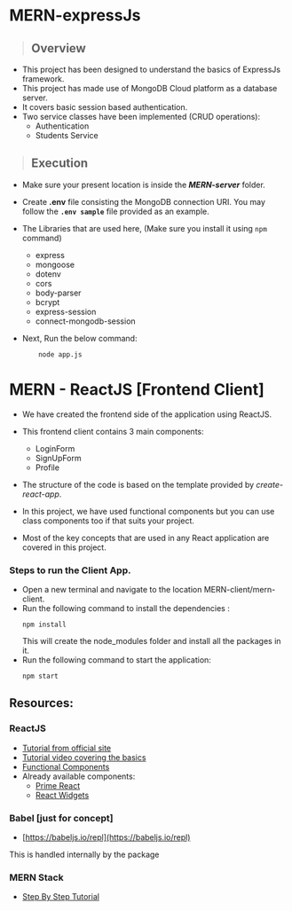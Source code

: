 # MERN-expressJs

>## Overview
- This project has been designed to understand the basics of ExpressJs framework.
- This project has made use of MongoDB Cloud platform as a database server.
- It covers basic session based authentication.
- Two service classes have been implemented (CRUD operations):
    - Authentication
    - Students Service


>## Execution
- Make sure your present location is inside the **_MERN-server_** folder.
- Create **.env** file consisting the MongoDB connection URI. You may follow the **`.env sample`** file provided as an example.
- The Libraries that are used here, (Make sure you install it using `npm` command) 
    - express 
    - mongoose 
    - dotenv 
    - cors 
    - body-parser 
    - bcrypt 
    - express-session 
    - connect-mongodb-session

- Next, Run the below command:
    ```
        node app.js
    ```

# MERN - ReactJS [Frontend Client]

- We have created the frontend side of the application using ReactJS.
- This frontend client contains 3 main components:
    - LoginForm
    - SignUpForm
    - Profile

- The structure of the code is based on the template provided by *create-react-app*.
- In this project, we have used functional components but you can use class components too if that suits your project.
- Most of the key concepts that are used in any React application are covered in this project.

### Steps to run the Client App.

- Open a new terminal and navigate to the location MERN-client/mern-client.
- Run the following command to install the dependencies :
    ```
    npm install
    ```
    This will create the node_modules folder and install all the packages in it.
-  Run the following command to start the application:
    ```
    npm start
    ```

## Resources:
### ReactJS
-   [Tutorial from official site](https://reactjs.org/tutorial/tutorial.html)
-   [Tutorial video covering the basics](https://www.youtube.com/watch?v=Ke90Tje7VS0) 
-   [Functional Components](https://www.knowledgehut.com/blog/web-development/react-functional-components)
-   Already available components:
    * [Prime React](https://www.primefaces.org/primereact/setup/)
    * [React Widgets](https://jquense.github.io/react-widgets/docs/)
 
### Babel [just for concept]
-   [https://babeljs.io/repl](https://babeljs.io/repl)
        
This is handled internally by the package
### MERN Stack
-   [Step By Step Tutorial](https://codingthesmartway.com/the-mern-stack-tutorial-building-a-react-crud-application-from-start-to-finish-part-1/)
